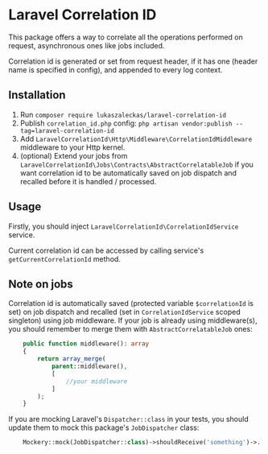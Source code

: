 # Laravel Correlation ID

This package offers a way to correlate all the operations performed on request, asynchronous
ones like jobs included.

Correlation id is generated or set from request header, if it has one (header name is
specified in config), and appended to every log context.

## Installation

1. Run `composer require lukaszaleckas/laravel-correlation-id`
2. Publish `correlation_id.php` config: `php artisan vendor:publish --tag=laravel-correlation-id`
3. Add `LaravelCorrelationId\Http\Middleware\CorrelationIdMiddleware` middleware to your 
Http kernel.
4. (optional) Extend your jobs from `LaravelCorrelationId\Jobs\Contracts\AbstractCorrelatableJob`
if you want correlation id to be automatically saved on job dispatch and recalled before
it is handled / processed.

## Usage

Firstly, you should inject `LaravelCorrelationId\CorrelationIdService` service.

Current correlation id can be accessed by calling service's `getCurrentCorrelationId` method.

## Note on jobs

Correlation id is automatically saved (protected variable `$correlationId` is set) on job dispatch
and recalled (set in `CorrelationIdService` scoped singleton) using job middleware. If your job is already
using middleware(s), you should remember to merge them with `AbstractCorrelatableJob` ones:

```php
    public function middleware(): array
    {
        return array_merge(
            parent::middleware(),
            [
                //your middleware
            ]
        );
    }
```

If you are mocking Laravel's `Dispatcher::class` in your tests, you should update them
to mock this package's `JobDispatcher` class:

```php
    Mockery::mock(JobDispatcher::class)->shouldReceive('something')->...
```
